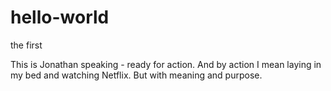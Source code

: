 # hello-world
the first


This is Jonathan speaking - ready for action. And by action I mean laying in my bed and watching Netflix. But with meaning and purpose.
